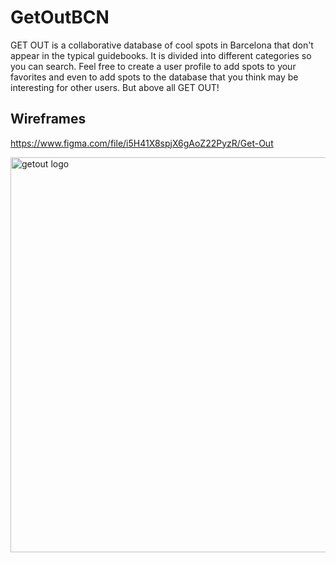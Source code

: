# GetOutBCN

GET OUT is a collaborative database of cool spots in Barcelona that don't appear in the typical guidebooks. It is divided into different categories so you can search. Feel free to create a user profile to add spots to your favorites and even to add spots to the database that you think may be interesting for other users. But above all GET OUT!

## Wireframes

https://www.figma.com/file/i5H41X8spjX6gAoZ22PyzR/Get-Out

<img src="https://res.cloudinary.com/parkfinder/image/upload/v1651672116/getout/GetOutLogo_fy8rkk.png" alt="getout logo" width="644" height="632">
